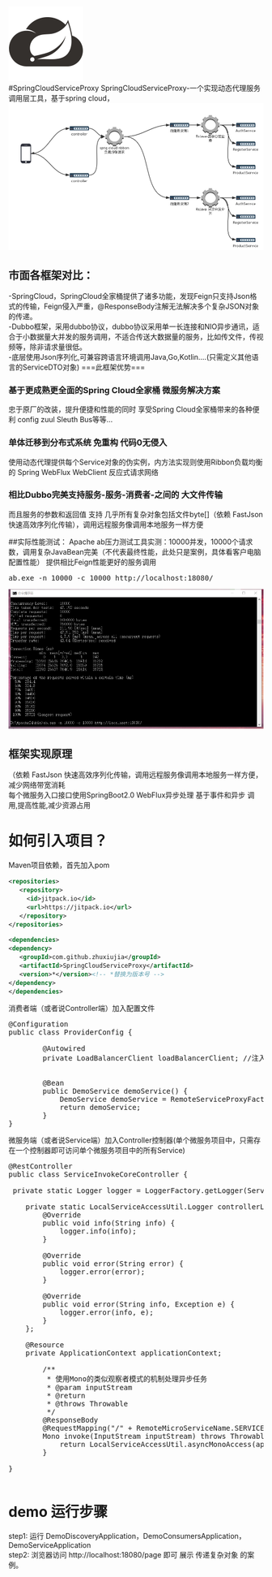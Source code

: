<img src="logo.png"></br>
#SpringCloudServiceProxy
SpringCloudServiceProxy-一个实现动态代理服务调用层工具，基于spring cloud，</br>
<img src="detail.png"></br>
## 市面各框架对比：
-SpringCloud，SpringCloud全家桶提供了诸多功能，发现Feign只支持Json格式的传输，Feign侵入严重，@ResponseBody注解无法解决多个复杂JSON对象的传递。</br>
-Dubbo框架，采用dubbo协议，dubbo协议采用单一长连接和NIO异步通讯，适合于小数据量大并发的服务调用，不适合传送大数据量的服务，比如传文件，传视频等，除非请求量很低。 </br>
-底层使用Json序列化,可兼容跨语言环境调用Java,Go,Kotlin....(只需定义其他语言的ServiceDTO对象)
===此框架优势===</br>
### 基于更成熟更全面的Spring Cloud全家桶 微服务解决方案
忠于原厂的改装，提升便捷和性能的同时 享受Spring Cloud全家桶带来的各种便利 config zuul Sleuth Bus等等...
### 单体迁移到分布式系统 免重构 代码0无侵入
使用动态代理提供每个Service对象的伪实例，内方法实现则使用Ribbon负载均衡的  Spring WebFlux WebClient 反应式请求网络 </br>
### 相比Dubbo完美支持服务-服务-消费者-之间的 大文件传输
而且服务的参数和返回值 支持 几乎所有复杂对象包括文件byte[]（依赖 FastJson 快速高效序列化传输），调用远程服务像调用本地服务一样方便</br>

##实际性能测试：
Apache ab压力测试工具实测：10000并发，10000个请求数，调用复杂JavaBean完美（不代表最终性能，此处只是案例，具体看客户电脑配置性能） 提供相比Feign性能更好的服务调用</br>
<pre>ab.exe -n 10000 -c 10000 http://localhost:18080/</pre>
<img src="per.png"></br>
## 框架实现原理
（依赖 FastJson 快速高效序列化传输，调用远程服务像调用本地服务一样方便，减少网络带宽消耗</br>
每个微服务入口接口使用SpringBoot2.0 WebFlux异步处理 基于事件和异步 调用,提高性能,减少资源占用</br>
# 如何引入项目？
Maven项目依赖，首先加入pom

```xml
<repositories>
   <repository>
	 <id>jitpack.io</id>
	 <url>https://jitpack.io</url>
   </repository>
</repositories>
```

```xml
<dependencies>
<dependency>
   <groupId>com.github.zhuxiujia</groupId>
   <artifactId>SpringCloudServiceProxy</artifactId>
   <version>*</version><!-- *替换为版本号 -->
</dependency>
</dependencies>
```
消费者端（或者说Controller端）加入配置文件
<pre>
@Configuration
public class ProviderConfig {

        @Autowired
        private LoadBalancerClient loadBalancerClient; //注入发现客户端
    
    
        @Bean
        public DemoService demoService() {
            DemoService demoService = RemoteServiceProxyFactory.newInstance(loadBalancerClient, RemoteMicroServiceName.SERVICE_EVEYY_THING, DemoService.class);
            return demoService;
        }
}
</pre>
微服务端（或者说Service端）加入Controller控制器(单个微服务项目中，只需存在一个控制器即可访问单个微服务项目中的所有Service)
<pre>
@RestController
public class ServiceInvokeCoreController {

 private static Logger logger = LoggerFactory.getLogger(ServiceInvokeCoreController.class);

    private static LocalServiceAccessUtil.Logger controllerLogger = new LocalServiceAccessUtil.Logger() {
        @Override
        public void info(String info) {
            logger.info(info);
        }

        @Override
        public void error(String error) {
            logger.error(error);
        }

        @Override
        public void error(String info, Exception e) {
            logger.error(info, e);
        }
    };

    @Resource
    private ApplicationContext applicationContext;

        /**
         * 使用Mono的类似观察者模式的机制处理异步任务
         * @param inputStream
         * @return
         * @throws Throwable
         */
        @ResponseBody
        @RequestMapping("/" + RemoteMicroServiceName.SERVICE_EVEYY_THING)
        Mono<byte[]> invoke(InputStream inputStream) throws Throwable {
            return LocalServiceAccessUtil.asyncMonoAccess(applicationContext,inputStream,controllerLogger);
        }
    
}

</pre>
# demo 运行步骤

step1: 运行 DemoDiscoveryApplication，DemoConsumersApplication，DemoServiceApplication</br>
step2: 浏览器访问 http://localhost:18080/page 即可 展示 传递复杂对象 的案例。</br>
